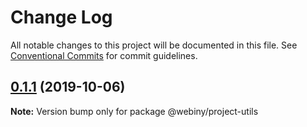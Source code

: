 # Change Log

All notable changes to this project will be documented in this file.
See [Conventional Commits](https://conventionalcommits.org) for commit guidelines.

## [0.1.1](https://github.com/webiny/webiny-js/compare/@webiny/project-utils@0.1.0...@webiny/project-utils@0.1.1) (2019-10-06)

**Note:** Version bump only for package @webiny/project-utils
